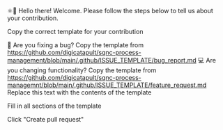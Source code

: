 ⚛👋 Hello there! Welcome. Please follow the steps below to tell us about your contribution.

Copy the correct template for your contribution

🐛 Are you fixing a bug? Copy the template from https://github.com/digicatapult/sqnc-process-management/blob/main/.github/ISSUE_TEMPLATE/bug_report.md
💻 Are you changing functionality? Copy the template from https://github.com/digicatapult/sqnc-process-managemnt/blob/main/.github/ISSUE_TEMPLATE/feature_request.md
Replace this text with the contents of the template

Fill in all sections of the template

Click "Create pull request"
